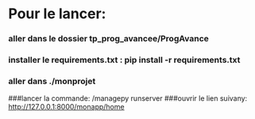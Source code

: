 # Pour le lancer:

### aller dans le dossier tp_prog_avancee/ProgAvance 
### installer le requirements.txt : pip install -r requirements.txt
### aller dans ./monprojet
###lancer la commande: /managepy runserver
###ouvrir le lien suivany: http://127.0.0.1:8000/monapp/home
